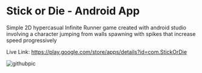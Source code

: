 
# Stick or Die - Android App



Simple 2D hypercasual Infinite Runner game created with android studio involving a character jumping from walls spawning with spikes that increase speed progressively

Live Link: https://play.google.com/store/apps/details?id=com.StickOrDie

![githubpic]([[https://user-images.githubusercontent.com/114957404/206835231-56fae02e-6f3b-4322-af27-0882f52b0803.png](https://user-images.githubusercontent.com/114957404/206835266-6b6ccc50-04f1-4b90-bd60-1e576b9f7ac8.png)](https://user-images.githubusercontent.com/114957404/206835266-6b6ccc50-04f1-4b90-bd60-1e576b9f7ac8.png))

